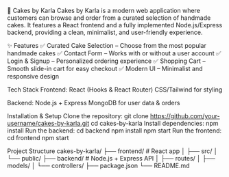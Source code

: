 🍰 Cakes by Karla
Cakes by Karla is a modern web application where customers can browse and order from a curated selection of handmade cakes. 
It features a React frontend and a fully implemented Node.js/Express backend, providing a clean, minimalist, and user-friendly experience.

✨ Features
✅ Curated Cake Selection – Choose from the most popular handmade cakes
✅ Contact Form – Works with or without a user account
✅ Login & Signup – Personalized ordering experience
✅ Shopping Cart – Smooth slide-in cart for easy checkout
✅ Modern UI – Minimalist and responsive design

Tech Stack
Frontend:
React (Hooks & React Router)
CSS/Tailwind for styling

Backend:
Node.js + Express
MongoDB for user data & orders

Installation & Setup
Clone the repository:
git clone https://github.com/your-username/cakes-by-karla.git
cd cakes-by-karla
Install dependencies:
npm install
Run the backend:
cd backend
npm install
npm start
Run the frontend:
cd frontend
npm start

Project Structure
cakes-by-karla/
 ├── frontend/        # React app
 │    ├── src/
 │    └── public/
 ├── backend/         # Node.js + Express API
 │    ├── routes/
 │    ├── models/
 │    └── controllers/
 ├── package.json
 └── README.md
